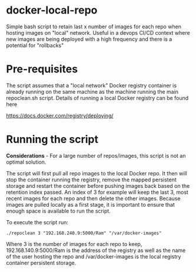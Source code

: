 # docker-local-repo

Simple bash script to retain last x number of images for each repo when hosting images on "local" network. Useful in a devops CI/CD context where new images are being deployed with a high frequency and there is a potential for "rollbacks"

# Pre-requisites

The script assumes that a "local network" Docker registry container is already running on the same machine as the machine running the main repoclean.sh script. Details of running a local Docker registry can be found here

https://docs.docker.com/registry/deploying/

# Running the script

**Considerations** - For a large number of repos/images, this script is not an optimal solution.

The script will first pull all repo images to the local Docker repo. It then will stop the container running the registry, remove the mapped persistent storage and restart the container before pushing images back based on the retention index passed. An index of 3 for example will keep the last 3, most recent images for each repo and then delete the other images. Because images are pulled locally as a first stage, it is important to ensure that enough space is available to run the script.

To execute the script run:

    ./repoclean 3 "192.168.240.9:5000/Ram" "/var/docker-images"
    
Where 3 is the number of images for each repo to keep, 192.168.140.9:5000/Ram is the address of the registry as well as the name of the user hosting the repo and /var/docker-images is the local registry container persistent storage.



